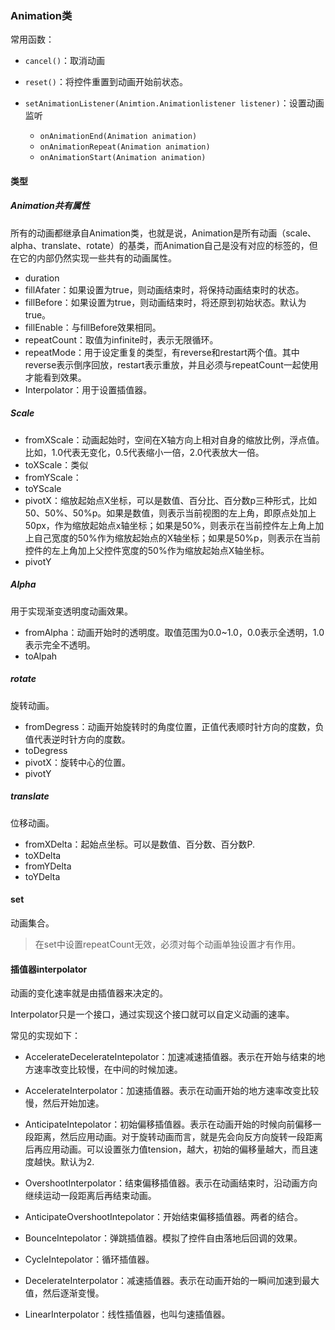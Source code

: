 ### Animation类

常用函数：

* `cancel()`：取消动画

* `reset()`：将控件重置到动画开始前状态。

* `setAnimationListener(Animtion.Animationlistener listener)`：设置动画监听

  * `onAnimationEnd(Animation animation)`
  * `onAnimationRepeat(Animation animation)`
  * `onAnimationStart(Animation animation)`


#### 类型

##### Animation共有属性

所有的动画都继承自Animation类，也就是说，Animation是所有动画（scale、alpha、translate、rotate）的基类，而Animation自己是没有对应的标签的，但在它的内部仍然实现一些共有的动画属性。

* duration
* fillAfater：如果设置为true，则动画结束时，将保持动画结束时的状态。
* fillBefore：如果设置为true，则动画结束时，将还原到初始状态。默认为true。
* fillEnable：与fillBefore效果相同。
* repeatCount：取值为infinite时，表示无限循环。
* repeatMode：用于设定重复的类型，有reverse和restart两个值。其中reverse表示倒序回放，restart表示重放，并且必须与repeatCount一起使用才能看到效果。
* Interpolator：用于设置插值器。



##### Scale

* fromXScale：动画起始时，空间在X轴方向上相对自身的缩放比例，浮点值。比如，1.0代表无变化，0.5代表缩小一倍，2.0代表放大一倍。
* toXScale：类似
* fromYScale：
* toYScale
* pivotX：缩放起始点X坐标，可以是数值、百分比、百分数p三种形式，比如50、50%、50%p。如果是数值，则表示当前视图的左上角，即原点处加上50px，作为缩放起始点x轴坐标；如果是50%，则表示在当前控件左上角上加上自己宽度的50%作为缩放起始点的X轴坐标；如果是50%p，则表示在当前控件的左上角加上父控件宽度的50%作为缩放起始点X轴坐标。
* pivotY





##### Alpha

用于实现渐变透明度动画效果。

* fromAlpha：动画开始时的透明度。取值范围为0.0~1.0，0.0表示全透明，1.0表示完全不透明。
* toAlpah





##### rotate

旋转动画。

* fromDegress：动画开始旋转时的角度位置，正值代表顺时针方向的度数，负值代表逆时针方向的度数。
* toDegress
* pivotX：旋转中心的位置。
* pivotY





##### translate

位移动画。

* fromXDelta：起始点坐标。可以是数值、百分数、百分数P.
* toXDelta
* fromYDelta
* toYDelta





#### set

动画集合。

> 在set中设置repeatCount无效，必须对每个动画单独设置才有作用。





#### 插值器interpolator

动画的变化速率就是由插值器来决定的。

Interpolator只是一个接口，通过实现这个接口就可以自定义动画的速率。

常见的实现如下：

* AccelerateDecelerateIntepolator：加速减速插值器。表示在开始与结束的地方速率改变比较慢，在中间的时候加速。

* AccelerateInterpolator：加速插值器。表示在动画开始的地方速率改变比较慢，然后开始加速。

* AnticipateIntepolator：初始偏移插值器。表示在动画开始的时候向前偏移一段距离，然后应用动画。对于旋转动画而言，就是先会向反方向旋转一段距离后再应用动画。可以设置张力值tension，越大，初始的偏移量越大，而且速度越快。默认为2.

* OvershootInterpolator：结束偏移插值器。表示在动画结束时，沿动画方向继续运动一段距离后再结束动画。

* AnticipateOvershootIntepolator：开始结束偏移插值器。两者的结合。

* BounceIntepolator：弹跳插值器。模拟了控件自由落地后回调的效果。

* CycleIntepolator：循环插值器。

* DecelerateInterpolator：减速插值器。表示在动画开始的一瞬间加速到最大值，然后逐渐变慢。

* LinearInterpolator：线性插值器，也叫匀速插值器。




